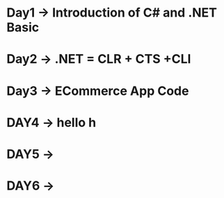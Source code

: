 # Day1 -> Introduction of C# and .NET Basic
# Day2 -> .NET = CLR + CTS +CLI
# Day3 -> ECommerce App Code
# DAY4 -> hello h
# DAY5 ->
# DAY6 ->
